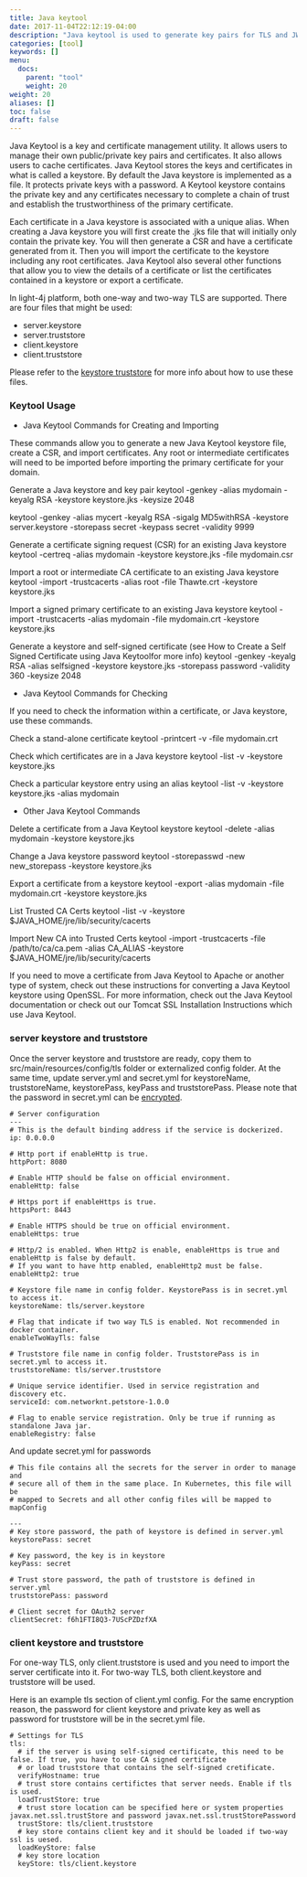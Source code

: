 ```yaml
---
title: Java keytool
date: 2017-11-04T22:12:19-04:00
description: "Java keytool is used to generate key pairs for TLS and JWT"
categories: [tool]
keywords: []
menu:
  docs:
    parent: "tool"
    weight: 20
weight: 20	
aliases: []
toc: false
draft: false
---
```



Java Keytool is a key and certificate management utility. It allows users to manage their own public/private key pairs and certificates. It also allows users to cache certificates. Java Keytool stores the keys and certificates in what is called a keystore. By default the Java keystore is implemented as a file. It protects private keys with a password. A Keytool keystore contains the private key and any certificates necessary to complete a chain of trust and establish the trustworthiness of the primary certificate.

Each certificate in a Java keystore is associated with a unique alias. When creating a Java keystore you will first create the .jks file that will initially only contain the private key. You will then generate a CSR and have a certificate generated from it. Then you will import the certificate to the keystore including any root certificates. Java Keytool also several other functions that allow you to view the details of a certificate or list the certificates contained in a keystore or export a certificate.

In light-4j platform, both one-way and two-way TLS are supported. There are four files that might be used: 

* server.keystore
* server.truststore
* client.keystore
* client.truststore

Please refer to the [keystore truststore][] for more info about how to use these files. 

### Keytool Usage

* Java Keytool Commands for Creating and Importing

These commands allow you to generate a new Java Keytool keystore file, create a CSR, and import certificates. Any root or intermediate certificates will need to be imported before importing the primary certificate for your domain.

Generate a Java keystore and key pair
keytool -genkey -alias mydomain -keyalg RSA -keystore keystore.jks -keysize 2048

keytool -genkey -alias mycert -keyalg RSA -sigalg MD5withRSA -keystore server.keystore -storepass secret  -keypass secret -validity 9999

Generate a certificate signing request (CSR) for an existing Java keystore
keytool -certreq -alias mydomain -keystore keystore.jks -file mydomain.csr

Import a root or intermediate CA certificate to an existing Java keystore
keytool -import -trustcacerts -alias root -file Thawte.crt -keystore keystore.jks

Import a signed primary certificate to an existing Java keystore
keytool -import -trustcacerts -alias mydomain -file mydomain.crt -keystore keystore.jks

Generate a keystore and self-signed certificate (see How to Create a Self Signed Certificate using Java Keytoolfor more info)
keytool -genkey -keyalg RSA -alias selfsigned -keystore keystore.jks -storepass password -validity 360 -keysize 2048

* Java Keytool Commands for Checking

If you need to check the information within a certificate, or Java keystore, use these commands.

Check a stand-alone certificate
keytool -printcert -v -file mydomain.crt

Check which certificates are in a Java keystore
keytool -list -v -keystore keystore.jks

Check a particular keystore entry using an alias
keytool -list -v -keystore keystore.jks -alias mydomain

* Other Java Keytool Commands

Delete a certificate from a Java Keytool keystore
keytool -delete -alias mydomain -keystore keystore.jks

Change a Java keystore password
keytool -storepasswd -new new_storepass -keystore keystore.jks

Export a certificate from a keystore
keytool -export -alias mydomain -file mydomain.crt -keystore keystore.jks

List Trusted CA Certs
keytool -list -v -keystore $JAVA_HOME/jre/lib/security/cacerts

Import New CA into Trusted Certs
keytool -import -trustcacerts -file /path/to/ca/ca.pem -alias CA_ALIAS -keystore $JAVA_HOME/jre/lib/security/cacerts

If you need to move a certificate from Java Keytool to Apache or another type of system, check out these instructions for converting a Java Keytool keystore using OpenSSL. For more information, check out the Java Keytool documentation or check out our Tomcat SSL Installation Instructions which use Java Keytool.


### server keystore and truststore

Once the server keystore and truststore are ready, copy them to src/main/resources/config/tls folder or externalized config folder. At the same time, update server.yml and secret.yml for keystoreName, truststoreName, keystorePass, keyPass and truststorePass. Please note that the password in secret.yml can be [encrypted][]. 

```
# Server configuration
---
# This is the default binding address if the service is dockerized.
ip: 0.0.0.0

# Http port if enableHttp is true.
httpPort: 8080

# Enable HTTP should be false on official environment.
enableHttp: false

# Https port if enableHttps is true.
httpsPort: 8443

# Enable HTTPS should be true on official environment.
enableHttps: true

# Http/2 is enabled. When Http2 is enable, enableHttps is true and enableHttp is false by default.
# If you want to have http enabled, enableHttp2 must be false.
enableHttp2: true

# Keystore file name in config folder. KeystorePass is in secret.yml to access it.
keystoreName: tls/server.keystore

# Flag that indicate if two way TLS is enabled. Not recommended in docker container.
enableTwoWayTls: false

# Truststore file name in config folder. TruststorePass is in secret.yml to access it.
truststoreName: tls/server.truststore

# Unique service identifier. Used in service registration and discovery etc.
serviceId: com.networknt.petstore-1.0.0

# Flag to enable service registration. Only be true if running as standalone Java jar.
enableRegistry: false
```

And update secret.yml for passwords

```
# This file contains all the secrets for the server in order to manage and
# secure all of them in the same place. In Kubernetes, this file will be
# mapped to Secrets and all other config files will be mapped to mapConfig

---
# Key store password, the path of keystore is defined in server.yml
keystorePass: secret

# Key password, the key is in keystore
keyPass: secret

# Trust store password, the path of truststore is defined in server.yml
truststorePass: password

# Client secret for OAuth2 server
clientSecret: f6h1FTI8Q3-7UScPZDzfXA
```

### client keystore and truststore

For one-way TLS, only client.truststore is used and you need to import the server certificate into it. For two-way TLS, both client.keystore and truststore will be used. 

Here is an example tls section of client.yml config. For the same encryption reason, the password for client keystore and private key as well as password for truststore will be in the secret.yml file.

```
# Settings for TLS
tls:
  # if the server is using self-signed certificate, this need to be false. If true, you have to use CA signed certificate
  # or load truststore that contains the self-signed cretificate.
  verifyHostname: true
  # trust store contains certifictes that server needs. Enable if tls is used.
  loadTrustStore: true
  # trust store location can be specified here or system properties javax.net.ssl.trustStore and password javax.net.ssl.trustStorePassword
  trustStore: tls/client.truststore
  # key store contains client key and it should be loaded if two-way ssl is uesed.
  loadKeyStore: false
  # key store location
  keyStore: tls/client.keystore

```


[encrypted]: /tutorial/security/encrypt-decrypt/
[keystore truststore]: /tutorial/security/keystore-truststore/
